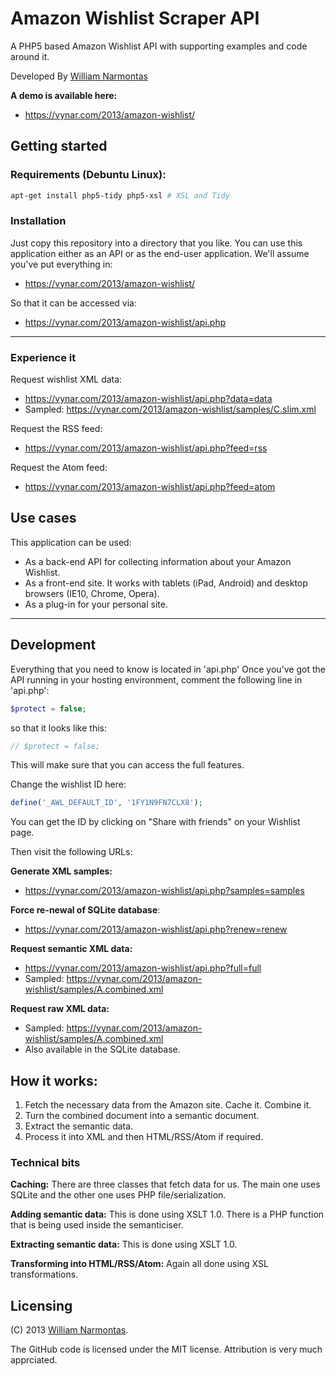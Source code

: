 Amazon Wishlist Scraper API
====
A PHP5 based Amazon Wishlist API with supporting examples and code around it.

Developed By [William Narmontas](https://vynar.com/)

**A demo is available here:**

* https://vynar.com/2013/amazon-wishlist/

Getting started
---


### Requirements (Debuntu Linux):

~~~bash
apt-get install php5-tidy php5-xsl # XSL and Tidy
~~~

### Installation
Just copy this repository into a directory that you like.
You can use this application either as an API or as the end-user application.
We'll assume you've put everything in:

 * https://vynar.com/2013/amazon-wishlist/

So that it can be accessed via:

 * https://vynar.com/2013/amazon-wishlist/api.php

___

### Experience it ###
Request wishlist XML data:

 * https://vynar.com/2013/amazon-wishlist/api.php?data=data
 * Sampled: https://vynar.com/2013/amazon-wishlist/samples/C.slim.xml

Request the RSS feed:

 * https://vynar.com/2013/amazon-wishlist/api.php?feed=rss

Request the Atom feed:

 * https://vynar.com/2013/amazon-wishlist/api.php?feed=atom

Use cases
---

This application can be used:

 * As a back-end API for collecting information about your Amazon Wishlist.
 * As a front-end site. It works with tablets (iPad, Android) and desktop browsers (IE10, Chrome, Opera).
 * As a plug-in for your personal site.

____

Development
---


Everything that you need to know is located in 'api.php' Once you've got the API running in your hosting environment, comment the following line in 'api.php':

~~~php
$protect = false;
~~~

so that it looks like this:

~~~php
// $protect = false;
~~~


This will make sure that you can access the full features.

Change the wishlist ID here:
~~~php
define('_AWL_DEFAULT_ID', '1FY1N9FN7CLX8');
~~~

You can get the ID by clicking on "Share with friends" on your Wishlist page.


Then visit the following URLs:

__Generate XML samples:__

 * https://vynar.com/2013/amazon-wishlist/api.php?samples=samples

__Force re-newal of SQLite database__:

 * https://vynar.com/2013/amazon-wishlist/api.php?renew=renew

__Request semantic XML data:__

 * https://vynar.com/2013/amazon-wishlist/api.php?full=full
 * Sampled: https://vynar.com/2013/amazon-wishlist/samples/A.combined.xml

__Request raw XML data:__

 * Sampled: https://vynar.com/2013/amazon-wishlist/samples/A.combined.xml
 * Also available in the SQLite database.

How it works:
----

 1. Fetch the necessary data from the Amazon site. Cache it. Combine it.
 2. Turn the combined document into a semantic document.
 3. Extract the semantic data.
 4. Process it into XML and then HTML/RSS/Atom if required.

### Technical bits ###

**Caching:** There are three classes that fetch data for us. The main one uses SQLite and the other one uses PHP file/serialization.

**Adding semantic data:** This is done using XSLT 1.0. There is a PHP function that is being used inside the semanticiser.

**Extracting semantic data:** This is done using XSLT 1.0.

**Transforming into HTML/RSS/Atom:** Again all done using XSL transformations.


Licensing
---
(C) 2013 [William Narmontas](https://vynar.com/).

The GitHub code is licensed under the MIT license. Attribution is very much apprciated.
